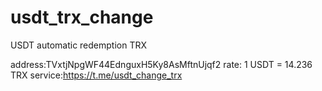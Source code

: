 # usdt_trx_change
USDT automatic redemption TRX

address:TVxtjNpgWF44EdnguxH5Ky8AsMftnUjqf2
rate: 1 USDT = 14.236 TRX
service:https://t.me/usdt_change_trx

